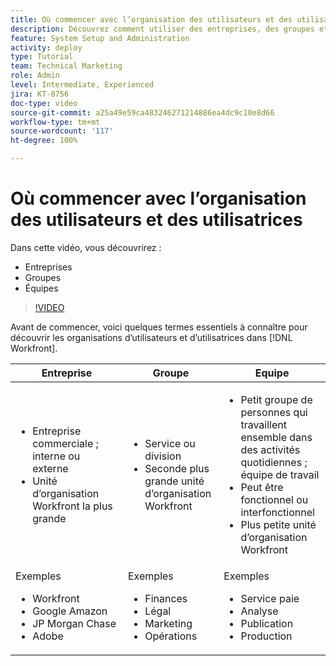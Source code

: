 ```yaml
---
title: Où commencer avec l’organisation des utilisateurs et des utilisatrices
description: Découvrez comment utiliser des entreprises, des groupes et des équipes pour l’organisation des utilisateurs et des utilisatrices et les autorisations pour les tâches.
feature: System Setup and Administration
activity: deploy
type: Tutorial
team: Technical Marketing
role: Admin
level: Intermediate, Experienced
jira: KT-8756
doc-type: video
source-git-commit: a25a49e59ca483246271214886ea4dc9c10e8d66
workflow-type: tm+mt
source-wordcount: '117'
ht-degree: 100%

---
```


# Où commencer avec l’organisation des utilisateurs et des utilisatrices

Dans cette vidéo, vous découvrirez :

* Entreprises
* Groupes
* Équipes

>[!VIDEO](https://video.tv.adobe.com/v/335068/?quality=12&learn=on)

Avant de commencer, voici quelques termes essentiels à connaître pour découvrir les organisations d’utilisateurs et d’utilisatrices dans [!DNL Workfront].

| Entreprise | Groupe | Equipe |
| --- | --- | --- |
| <ul><li>Entreprise commerciale ; interne ou externe</li><li>Unité d’organisation Workfront la plus grande</li></ul> | <ul><li>Service ou division</li><li>Seconde plus grande unité d’organisation Workfront</li></ul> | <ul><li>Petit groupe de personnes qui travaillent ensemble dans des activités quotidiennes ; équipe de travail</li><li>Peut être fonctionnel ou interfonctionnel</li><li>Plus petite unité d’organisation Workfront</li></ul> |
| Exemples <ul><li>Workfront</li><li>Google Amazon</li><li>JP Morgan Chase</li><li>Adobe</li></ul> | Exemples <ul><li>Finances</li><li>Légal</li><li>Marketing</li><li>Opérations</li></ul> | Exemples <ul><li>Service paie</li><li>Analyse</li><li>Publication</li><li>Production</li></ul> |



